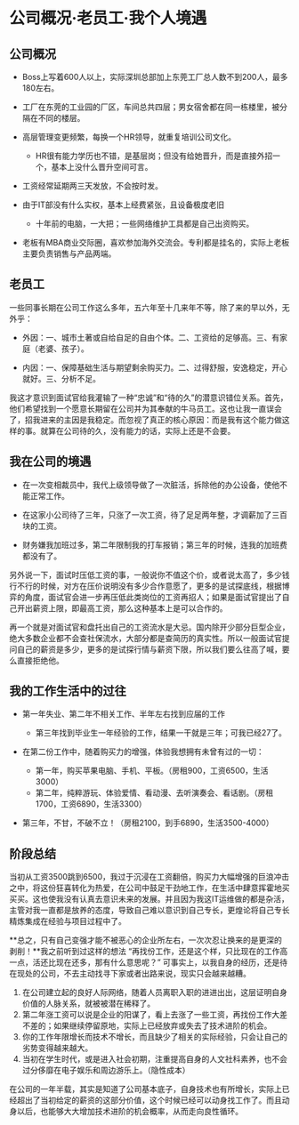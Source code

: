 # 公司概况·老员工·我个人境遇

## 公司概况

* Boss上写着600人以上，实际深圳总部加上东莞工厂总人数不到200人，最多180左右。
* 工厂在东莞的工业园的厂区，车间总共四层；男女宿舍都在同一栋楼里，被分隔在不同的楼层。
* 高层管理变更频繁，每换一个HR领导，就重复培训公司文化。
  * HR很有能力学历也不错，是基层岗；但没有给她晋升，而是直接外招一个，基本上没什么晋升空间可言。

* 工资经常延期两三天发放，不会按时发。
* 由于IT部没有什么实权，基本上经费紧张，且设备极度老旧
  * 十年前的电脑，一大把；一些网络维护工具都是自己出资购买。

* 老板有MBA商业交际圈，喜欢参加海外交流会。专利都是挂名的，实际上老板主要负责销售与产品两端。

## 老员工

一些同事长期在公司工作这么多年，五六年至十几来年不等，除了来的早以外，无外乎：

* 外因：一、城市土著或自给自足的自由个体。二、工资给的足够高。三、有家庭（老婆、孩子）。

* 内因：一、保障基础生活与期望剩余购买力。二、过得舒服，安逸稳定，开心就好。三、分析不足。

我这才意识到面试官给我灌输了一种“忠诚”和“待的久”的潜意识错位关系。首先，他们希望找到一个愿意长期留在公司并为其奉献的牛马员工。这也让我一直误会了，招我进来的主因是我稳定。而忽视了真正的核心原因：而是我有这个能力做这样的事。就算在公司待的久，没有能力的话，实际上还是不会要。

## 我在公司的境遇

* 在一次变相裁员中，我代上级领导做了一次脏活，拆除他的办公设备，使他不能正常工作。
* 在这家小公司待了三年，只涨了一次工资，待了足足两年整，才调薪加了三百块的工资。

* 财务嫌我加班过多，第二年限制我的打车报销；第三年的时候，连我的加班费都没有了。

另外说一下，面试时压低工资的事，一般说你不值这个价，或者说太高了，多少钱行不行的时候，对方在压价说明没有多少合作意愿了，更多的是试探底线，根据博弈的角度，面试官会进一步再压低此类岗位的工资再招人；如果是面试官提出了自己开出薪资上限，即最高工资，那么这种基本上是可以合作的。

再一个就是对面试官和盘托出自己的工资流水是大忌。国内除开少部分巨型企业，绝大多数企业都不会查社保流水，大部分都是查简历的真实性。所以一般面试官提问自己的薪资是多少，更多的是试探行情与薪资下限，所以我们要么往高了喊，要么直接拒绝他。

## 我的工作生活中的过往

* 第一年失业、第二年不相关工作、半年左右找到应届的工作

  * 第三年找到毕业生一年经验的工作，结果一干就是三年；可我已经27了。

* 在第二份工作中，随着购买力的增强，体验我想拥有未曾有过的一切：

  * 第一年，购买苹果电脑、手机、平板。（房租900，工资6500，生活3000）
  * 第二年，纯粹游玩、体验爱情、看动漫、去听演奏会、看话剧。（房租1700，工资6890，生活3300）

* 第三年，不甘，不破不立！（房租2100，到手6890，生活3500-4000）

## 阶段总结

当初从工资3500跳到6500，我过于沉浸在工资翻倍，购买力大幅增强的巨浪冲击之中，将这份狂喜转化为热爱，在公司中鼓足干劲地工作，在生活中肆意挥霍地买买买。这也使我没有认真去意识未来的发展。并且因为我这IT运维做的都是杂活，主管对我一直都是放养的态度，导致自己难以意识到自己专长，更煌论将自己专长精炼集成在经验与项目过程中了。

**总之，只有自己变强才能不被恶心的企业所左右，一次次忍让换来的是更深的剥削！**我之前听到过这样的想法 “再找份工作，还是这个样，只比现在的工作高一点，活还比现在还多，那有什么意思呢？” 可事实上，以我自身的经历，还是待在现处的公司，不去主动找寻下家或者出路来说，现实只会越来越糟。

1. 在公司建立起的良好人际网络，随着人员离职入职的进进出出，这层证明自身价值的人脉关系，就被被潜在稀释了。
2. 第二年涨工资可以说是企业的阳谋了，看上去涨了一些工资，再找份工作大差不差的；如果继续停留原地，实际上已经放弃或失去了技术进阶的机会。
3. 你的工作年限增长而技术不增长，而且缺少了相关的实际经验，只会让自己的劣势变得越来越大。
4. 当初在学生时代，或是进入社会初期，注重提高自身的人文社科素养，也不会过分侈靡在电子娱乐和周边游乐上。（隐性成本）

在公司的一年半载，其实是知道了公司基本底子，自身技术也有所增长，实际上已经超出了当初给定的薪资的这部分价值，这个时候已经可以动身找工作了。而且动身以后，也能够大大增加技术进阶的机会概率，从而走向良性循环。


